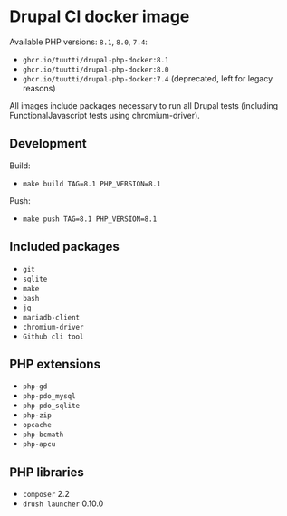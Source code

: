 # Drupal CI docker image


Available PHP versions: `8.1`, `8.0`, `7.4`:

- `ghcr.io/tuutti/drupal-php-docker:8.1`
- `ghcr.io/tuutti/drupal-php-docker:8.0`
- `ghcr.io/tuutti/drupal-php-docker:7.4` (deprecated, left for legacy reasons)

All images include packages necessary to run all Drupal tests (including FunctionalJavascript tests using chromium-driver).

## Development

Build:
- `make build TAG=8.1 PHP_VERSION=8.1`

Push:
- `make push TAG=8.1 PHP_VERSION=8.1`

## Included packages
- `git`
- `sqlite`
- `make`
- `bash`
- `jq`
- `mariadb-client`
- `chromium-driver`
- `Github cli tool`

## PHP extensions

- `php-gd`
- `php-pdo_mysql`
- `php-pdo_sqlite`
- `php-zip`
- `opcache`
- `php-bcmath`
- `php-apcu`

## PHP libraries

- `composer` 2.2
- `drush launcher` 0.10.0
